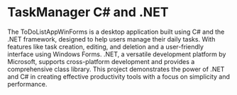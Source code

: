 # TaskManager C# and .NET
The ToDoListAppWinForms is a desktop application built using C# and the .NET framework, designed to help users manage their daily tasks. With features like task creation, editing, and deletion and a user-friendly interface using Windows Forms. .NET, a versatile development platform by Microsoft, supports cross-platform development and provides a comprehensive class library. This project demonstrates the power of .NET and C# in creating effective productivity tools with a focus on simplicity and performance.
